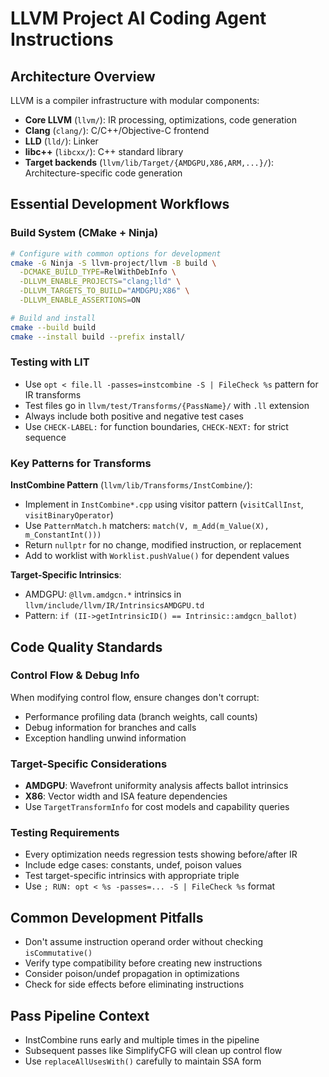 # LLVM Project AI Coding Agent Instructions

## Architecture Overview

LLVM is a compiler infrastructure with modular components:
- **Core LLVM** (`llvm/`): IR processing, optimizations, code generation
- **Clang** (`clang/`): C/C++/Objective-C frontend 
- **LLD** (`lld/`): Linker
- **libc++** (`libcxx/`): C++ standard library
- **Target backends** (`llvm/lib/Target/{AMDGPU,X86,ARM,...}/`): Architecture-specific code generation

## Essential Development Workflows

### Build System (CMake + Ninja)
```bash
# Configure with common options for development
cmake -G Ninja -S llvm-project/llvm -B build \
  -DCMAKE_BUILD_TYPE=RelWithDebInfo \
  -DLLVM_ENABLE_PROJECTS="clang;lld" \
  -DLLVM_TARGETS_TO_BUILD="AMDGPU;X86" \
  -DLLVM_ENABLE_ASSERTIONS=ON

# Build and install
cmake --build build
cmake --install build --prefix install/
```

### Testing with LIT
- Use `opt < file.ll -passes=instcombine -S | FileCheck %s` pattern for IR transforms
- Test files go in `llvm/test/Transforms/{PassName}/` with `.ll` extension
- Always include both positive and negative test cases
- Use `CHECK-LABEL:` for function boundaries, `CHECK-NEXT:` for strict sequence

### Key Patterns for Transforms

**InstCombine Pattern** (`llvm/lib/Transforms/InstCombine/`):
- Implement in `InstCombine*.cpp` using visitor pattern (`visitCallInst`, `visitBinaryOperator`)
- Use `PatternMatch.h` matchers: `match(V, m_Add(m_Value(X), m_ConstantInt()))`
- Return `nullptr` for no change, modified instruction, or replacement
- Add to worklist with `Worklist.pushValue()` for dependent values

**Target-Specific Intrinsics**:
- AMDGPU: `@llvm.amdgcn.*` intrinsics in `llvm/include/llvm/IR/IntrinsicsAMDGPU.td`
- Pattern: `if (II->getIntrinsicID() == Intrinsic::amdgcn_ballot)`

## Code Quality Standards

### Control Flow & Debug Info
When modifying control flow, ensure changes don't corrupt:
- Performance profiling data (branch weights, call counts)
- Debug information for branches and calls
- Exception handling unwind information

### Target-Specific Considerations
- **AMDGPU**: Wavefront uniformity analysis affects ballot intrinsics
- **X86**: Vector width and ISA feature dependencies
- Use `TargetTransformInfo` for cost models and capability queries

### Testing Requirements
- Every optimization needs regression tests showing before/after IR
- Include edge cases: constants, undef, poison values
- Test target-specific intrinsics with appropriate triple
- Use `; RUN: opt < %s -passes=... -S | FileCheck %s` format

## Common Development Pitfalls
- Don't assume instruction operand order without checking `isCommutative()`
- Verify type compatibility before creating new instructions
- Consider poison/undef propagation in optimizations
- Check for side effects before eliminating instructions

## Pass Pipeline Context
- InstCombine runs early and multiple times in the pipeline
- Subsequent passes like SimplifyCFG will clean up control flow
- Use `replaceAllUsesWith()` carefully to maintain SSA form
